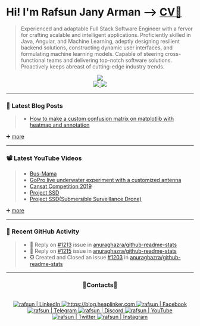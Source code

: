 # Hi! I'm Rafsun Jany Arman --> [CV📝](https://github.com/rjarman/rafsun-info/blob/master/CV.pdf)

> Experienced and adaptable Full Stack Software Engineer with a fervor for crafting scalable and intelligent applications. Proficiently skilled in Java, Angular, and Machine Learning, adeptly designing resilient backend solutions, constructing dynamic user interfaces, and formulating machine learning models. Capable of steering cross-functional teams and delivering top-notch software solutions. Proactively keeps abreast of cutting-edge industry trends.

<div align="center">
  <a target="_blank" href="https://github.com/rjarman">
    <img src="https://github-readme-stats.vercel.app/api/top-langs/?username=rjarman&layout=compact&langs_count=15&theme=midnight-purple&exclude_repo=feature-extraction-classification&custom_title=Most Used Languages (public repos)">
  </a>
</div>
<div align="center">
  <a target="_blank" href="https://github.com/rjarman">
    <img src="https://github-readme-stats.vercel.app/api?username=rjarman&hide=prs&count_private=true&show_icons=true&theme=midnight-purple&custom_title=Github Stats (public repos)" />
  </a>
  <a target="_blank" href="https://github.com/rjarman">
    <img src="https://github-readme-stats.vercel.app/api/wakatime?username=rjarman&layout=compact&theme=midnight-purple&custom_title=Programming%20Times%20(since%20Jul%203%202021)">
  </a>
</div>

---

### 📝 Latest Blog Posts
> - [How to make a custom confusion matrix on matplotlib with heatmap and annotation][b-1]


➕ [more][blog]


---

### 📽️ Latest YouTube Videos

<!-- YOUTUBE:START -->
> - [Bus-Mama][v-1]
> - [GoPro live underwater experiment with a customized antenna][v-2]
> - [Cansat Competition 2019][v-3]
> - [Project SSD][v-4]
> - [Project SSD(Submersible Surveillance Drone)][v-5]
<!-- YOUTUBE:END -->

➕ [more][youtube]

---

### 🤖 Recent GitHub Activity
  
> - 📑 Reply on [#1213][g-3] issue in [anuraghazra/github-readme-stats][g-r-3]
> - 📑 Reply on [#1215][g-2] issue in [anuraghazra/github-readme-stats][g-r-2]
> - ❎ Created and Closed an issue [#1203][g-1] in [anuraghazra/github-readme-stats][g-r-1]

---
<h3 align="center">📱Contacts📱</h3>
<br>
<div align="center">
  <a target="_blank" href="https://linkedin.com/in/rafsun-jany-arman">
    <img alt="rafsun | LinkedIn" src="https://img.shields.io/badge/LinkedIn-0077B5?style=for-the-badge&logo=linkedin&logoColor=white" />
  </a>
  <a target="_blank" href="https://blog.heaplinker.com"> 
    <img alt="https://blog.heaplinker.com" src="https://img.shields.io/badge/Blogger-FF5722?style=for-the-badge&logo=blogger&logoColor=white" />
  </a>
  <a target="_blank" href="https://www.facebook.com/rafsunjany.arman.1"> 
    <img alt="rafsun | Facebook" src="https://img.shields.io/badge/Facebook-1877F2?style=for-the-badge&logo=facebook&logoColor=white" />
  </a>
  <a target="_blank" href="https://t.me/rafsun_jany_arman"> 
    <img alt="rafsun | Telegram" src="https://img.shields.io/badge/Telegram-2CA5E0?style=for-the-badge&logo=telegram&logoColor=white" />
  </a>
  <a target="_blank" href="https://discordapp.com/users/794242518144385065"> 
    <img alt="rafsun | Discord" src="https://img.shields.io/badge/Discord-7289DA?style=for-the-badge&logo=discord&logoColor=white" />
  </a>
  <a target="_blank" href="https://www.youtube.com/channel/UCqc2HXrZQjuYUxKHhNFU8WQ"> 
    <img alt="rafsun | YouTube" src="https://img.shields.io/badge/YouTube-FF0000?style=for-the-badge&logo=youtube&logoColor=white" />
  </a>
  <a target="_blank" href="https://twitter.com/_rjarman"> 
    <img alt="rafsun | Twitter" src="https://img.shields.io/badge/Twitter-1DA1F2?style=for-the-badge&logo=twitter&logoColor=white" />
  </a>
  <a target="_blank" href="https://instagram.com/_rjarman"> 
    <img alt="rafsun | Instagram" src="https://img.shields.io/badge/Instagram-E4405F?style=for-the-badge&logo=instagram&logoColor=white" />
  </a>
</div>




<!-- variables -->


<!-- top blogs -->
[b-1]: https://blog.heaplinker.com/How-to-make-a-custom-confusion-matrix-on-matplotlib-with-heatmap-and-annotation-2021070218326405004/

<!-- top videos -->
[v-1]: https://www.youtube.com/watch?v=PRGWfR-jds8
[v-2]: https://www.youtube.com/watch?v=IBiIrE5bug4
[v-3]: https://www.youtube.com/watch?v=lEZIw179Z9g
[v-4]: https://www.youtube.com/watch?v=Bjey5LLKLys
[v-5]: https://www.youtube.com/watch?v=CMx_3bCBOGY

<!-- git activity -->
[g-1]: https://github.com/anuraghazra/github-readme-stats/issues/1203
[g-r-1]: https://github.com/anuraghazra/github-readme-stats
[g-2]: https://github.com/anuraghazra/github-readme-stats/issues/1215
[g-r-2]: https://github.com/anuraghazra/github-readme-stats
[g-3]: https://github.com/anuraghazra/github-readme-stats/issues/1213
[g-r-3]: https://github.com/anuraghazra/github-readme-stats


[blog]: https://blog.heaplinker.com
[website]: https://blog.heaplinker.com

[youtube]: https://www.youtube.com/channel/UCqc2HXrZQjuYUxKHhNFU8WQ

[linkedin]: https://linkedin.com/in/rafsun-jany-arman
[facebook]: https://www.facebook.com/rafsunjany.arman.1
[telegram]: https://t.me/rafsun_jany_arman
[discord]: https://discordapp.com/users/794242518144385065
[twitter]: https://twitter.com/_rjarman
[instagram]: https://instagram.com/_rjarman

